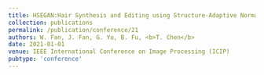 ```yaml
---
title: HSEGAN:Hair Synthesis and Editing using Structure-Adaptive Normalization on Generative Adversarial Network
collection: publications
permalink: /publication/conference/21
authors: W. Fan, J. Fan, G. Yu, B. Fu, <b>T. Chen</b>
date: 2021-01-01
venue: IEEE International Conference on Image Processing (ICIP)
pubtype: 'conference'
---
```


<!-- paperurl: 'http://academicpages.github.io/files/paper1.pdf'
citation: 'Your Name, You. (2009). &quot;Paper Title Number 1.&quot; <i>Journal 1</i>. 1(1).' -->
<!-- [Download paper here](http://academicpages.github.io/files/paper1.pdf) -->
